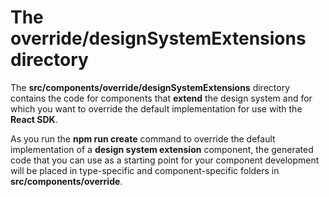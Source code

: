 # The **override/designSystemExtensions** directory

The **src/components/override/designSystemExtensions** directory contains the code for components that **extend** the design system and for which you want to override the default implementation for use with the **React SDK**.

As you run the **npm run  create** command to override the default implementation of a **design system extension** component, the generated code that you can use as a starting point for your component development will be placed in type-specific and component-specific folders in **src/components/override**.
